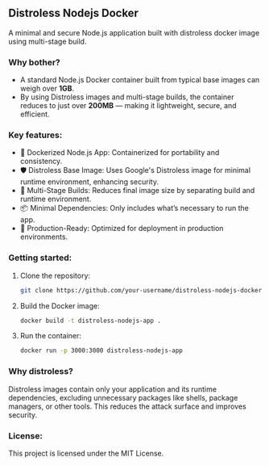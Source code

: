## Distroless Nodejs Docker

A minimal and secure Node.js application built with distroless docker image using multi-stage build.

### Why bother?

- A standard Node.js Docker container built from typical base images can weigh over **1GB**.
- By using Distroless images and multi-stage builds, the container reduces to just over **200MB** — making it lightweight, secure, and efficient.

### Key features:

- 🐳 Dockerized Node.js App: Containerized for portability and consistency.
- 🛡️ Distroless Base Image: Uses Google's Distroless image for minimal runtime environment, enhancing security.
- 🔧 Multi-Stage Builds: Reduces final image size by separating build and runtime environment.
- 📦 Minimal Dependencies: Only includes what’s necessary to run the app.
- 🚀 Production-Ready: Optimized for deployment in production environments.

### Getting started:

1. Clone the repository:

   ```bash
   git clone https://github.com/your-username/distroless-nodejs-docker.git
   ```

2. Build the Docker image:

   ```bash
   docker build -t distroless-nodejs-app .
   ```

3. Run the container:

   ```bash
   docker run -p 3000:3000 distroless-nodejs-app
   ```

### Why distroless?

Distroless images contain only your application and its runtime dependencies, excluding unnecessary packages like shells, package managers, or other tools. This reduces the attack surface and improves security.

### License:

This project is licensed under the MIT License.

